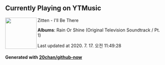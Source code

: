 ## Currently Playing on YTMusic

[<img align="left" width="100" src="https://lh3.googleusercontent.com/A4rCF56VxTYbeB5qgu3HQRJS1O2W6cPnVRG_f883IzdVw_qxpm5pD-FWWtpeJytCu5J_UZRQtUmrwLOt">](https://music.youtube.com/channel/UC2xBk-gFSmnO__ZtHrXFEmg)

Zitten - I'll Be There

**Albums**: Rain Or Shine (Original Television Soundtrack / Pt. 1)

Last updated at 2020. 7. 17. 오전 11:49:28

#### Generated with [20chan/github-now](https://github.com/20chan/github-now)


<!--
**20chan/20chan** is a ✨ _special_ ✨ repository because its `README.md` (this file) appears on your GitHub profile.

Here are some ideas to get you started:

- 🔭 I’m currently working on ...
- 🌱 I’m currently learning ...
- 👯 I’m looking to collaborate on ...
- 🤔 I’m looking for help with ...
- 💬 Ask me about ...
- 📫 How to reach me: ...
- 😄 Pronouns: ...
- ⚡ Fun fact: ...
-->
